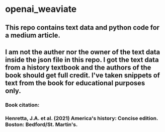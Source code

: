 # openai_weaviate

## This repo contains text data and python code for a medium article.
## I am not the auther nor the owner of the text data inside the json file in this repo. I got the text data from a history textbook and the authors of the book should get full credit. I've taken snippets of text from the book for educational purposes only.

### Book citation:
### Henretta, J.A. et al. (2021) America's history: Concise edition. Boston: Bedford/St. Martin's. 
